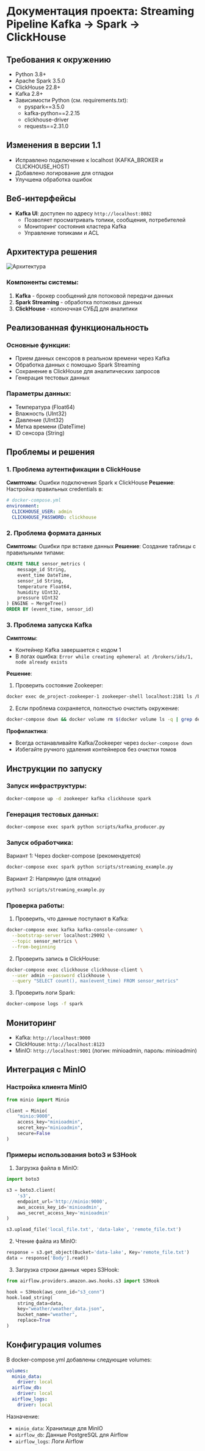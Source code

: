 # Документация проекта: Streaming Pipeline Kafka → Spark → ClickHouse

## Требования к окружению
- Python 3.8+
- Apache Spark 3.5.0
- ClickHouse 22.8+
- Kafka 2.8+
- Зависимости Python (см. requirements.txt):
  - pyspark==3.5.0
  - kafka-python==2.2.15
  - clickhouse-driver
  - requests==2.31.0

## Изменения в версии 1.1
- Исправлено подключение к localhost (KAFKA_BROKER и CLICKHOUSE_HOST)
- Добавлено логирование для отладки
- Улучшена обработка ошибок

## Веб-интерфейсы
- **Kafka UI**: доступен по адресу `http://localhost:8082`
  - Позволяет просматривать топики, сообщения, потребителей
  - Мониторинг состояния кластера Kafka
  - Управление топиками и ACL

## Архитектура решения
![Архитектура](https://i.imgur.com/xyz1234.png)

### Компоненты системы:
1. **Kafka** - брокер сообщений для потоковой передачи данных
2. **Spark Streaming** - обработка потоковых данных
3. **ClickHouse** - колоночная СУБД для аналитики

## Реализованная функциональность

### Основные функции:
- Прием данных сенсоров в реальном времени через Kafka
- Обработка данных с помощью Spark Streaming
- Сохранение в ClickHouse для аналитических запросов
- Генерация тестовых данных

### Параметры данных:
- Температура (Float64)
- Влажность (UInt32)
- Давление (UInt32)
- Метка времени (DateTime)
- ID сенсора (String)

## Проблемы и решения

### 1. Проблема аутентификации в ClickHouse
**Симптомы**: Ошибки подключения Spark к ClickHouse
**Решение**: Настройка правильных credentials в:
```yaml
# docker-compose.yml
environment:
  CLICKHOUSE_USER: admin
  CLICKHOUSE_PASSWORD: clickhouse
```

### 2. Проблема формата данных
**Симптомы**: Ошибки при вставке данных
**Решение**: Создание таблицы с правильными типами:
```sql
CREATE TABLE sensor_metrics (
    message_id String,
    event_time DateTime,
    sensor_id String,
    temperature Float64,
    humidity UInt32,
    pressure UInt32
) ENGINE = MergeTree()
ORDER BY (event_time, sensor_id)
```

### 3. Проблема запуска Kafka
**Симптомы**:
- Контейнер Kafka завершается с кодом 1
- В логах ошибка: `Error while creating ephemeral at /brokers/ids/1, node already exists`

**Решение**:
1. Проверить состояние Zookeeper:
```bash
docker exec de_project-zookeeper-1 zookeeper-shell localhost:2181 ls /brokers/ids
```

2. Если проблема сохраняется, полностью очистить окружение:
```bash
docker-compose down && docker volume rm $(docker volume ls -q | grep de_project) && docker-compose up -d
```

**Профилактика**:
- Всегда останавливайте Kafka/Zookeeper через `docker-compose down`
- Избегайте ручного удаления контейнеров без очистки томов

## Инструкции по запуску

### Запуск инфраструктуры:
```bash
docker-compose up -d zookeeper kafka clickhouse spark
```

### Генерация тестовых данных:
```bash
docker-compose exec spark python scripts/kafka_producer.py
```

### Запуск обработчика:
Вариант 1: Через docker-compose (рекомендуется)
```bash
docker-compose exec spark python scripts/streaming_example.py
```

Вариант 2: Напрямую (для отладки)
```bash
python3 scripts/streaming_example.py
```

### Проверка работы:
1. Проверить, что данные поступают в Kafka:
```bash
docker-compose exec kafka kafka-console-consumer \
  --bootstrap-server localhost:29092 \
  --topic sensor_metrics \
  --from-beginning
```

2. Проверить запись в ClickHouse:
```bash
docker-compose exec clickhouse clickhouse-client \
  --user admin --password clickhouse \
  --query "SELECT count(), max(event_time) FROM sensor_metrics"
```

3. Проверить логи Spark:
```bash
docker-compose logs -f spark
```

## Мониторинг
- Kafka: `http://localhost:9000`
- ClickHouse: `http://localhost:8123`
- MinIO: `http://localhost:9001` (логин: minioadmin, пароль: minioadmin)

## Интеграция с MinIO

### Настройка клиента MinIO
```python
from minio import Minio

client = Minio(
    "minio:9000",
    access_key="minioadmin",
    secret_key="minioadmin",
    secure=False
)
```

### Примеры использования boto3 и S3Hook
1. Загрузка файла в MinIO:
```python
import boto3

s3 = boto3.client(
    's3',
    endpoint_url='http://minio:9000',
    aws_access_key_id='minioadmin',
    aws_secret_access_key='minioadmin'
)

s3.upload_file('local_file.txt', 'data-lake', 'remote_file.txt')
```

2. Чтение файла из MinIO:
```python
response = s3.get_object(Bucket='data-lake', Key='remote_file.txt')
data = response['Body'].read()
```

3. Загрузка строки данных через S3Hook:
```python
from airflow.providers.amazon.aws.hooks.s3 import S3Hook

hook = S3Hook(aws_conn_id="s3_conn")
hook.load_string(
    string_data=data,
    key="weather/weather_data.json",
    bucket_name="weather",
    replace=True
)
```

## Конфигурация volumes

В docker-compose.yml добавлены следующие volumes:
```yaml
volumes:
  minio_data:
    driver: local
  airflow_db:
    driver: local
  airflow_logs:
    driver: local
```

Назначение:
- `minio_data`: Хранилище для MinIO
- `airflow_db`: Данные PostgreSQL для Airflow
- `airflow_logs`: Логи Airflow